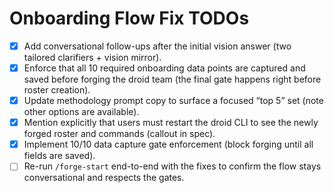# Onboarding Flow Fix TODOs

- [x] Add conversational follow-ups after the initial vision answer (two tailored clarifiers + vision mirror).
- [x] Enforce that all 10 required onboarding data points are captured and saved before forging the droid team (the final gate happens right before roster creation).
- [x] Update methodology prompt copy to surface a focused “top 5” set (note other options are available).
- [x] Mention explicitly that users must restart the droid CLI to see the newly forged roster and commands (callout in spec).
- [x] Implement 10/10 data capture gate enforcement (block forging until all fields are saved).
- [ ] Re-run `/forge-start` end-to-end with the fixes to confirm the flow stays conversational and respects the gates.
